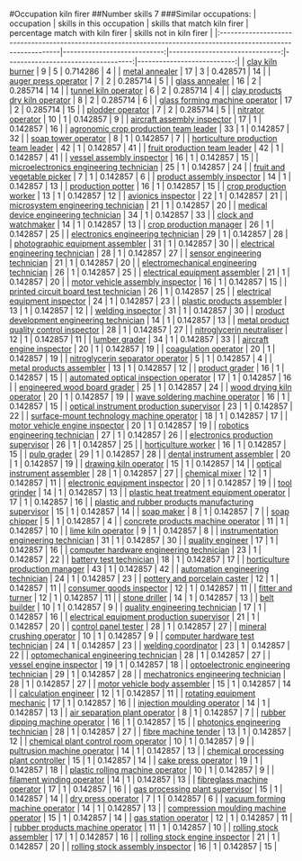 #Occupation kiln firer
##Number skills 7
###Similar occupations:
| occupation                                                                                                      |   skills in this occupation |   skills that match kiln firer |   percentage match with kiln firer |   skills not in kiln firer |
|:----------------------------------------------------------------------------------------------------------------|----------------------------:|-------------------------------:|-----------------------------------:|---------------------------:|
| [clay kiln burner](clay_kiln_burner.md)                                                                         |                           9 |                              5 |                           0.714286 |                          4 |
| [metal annealer](metal_annealer.md)                                                                             |                          17 |                              3 |                           0.428571 |                         14 |
| [auger press operator](auger_press_operator.md)                                                                 |                           7 |                              2 |                           0.285714 |                          5 |
| [glass annealer](glass_annealer.md)                                                                             |                          16 |                              2 |                           0.285714 |                         14 |
| [tunnel kiln operator](tunnel_kiln_operator.md)                                                                 |                           6 |                              2 |                           0.285714 |                          4 |
| [clay products dry kiln operator](clay_products_dry_kiln_operator.md)                                           |                           8 |                              2 |                           0.285714 |                          6 |
| [glass forming machine operator](glass_forming_machine_operator.md)                                             |                          17 |                              2 |                           0.285714 |                         15 |
| [plodder operator](plodder_operator.md)                                                                         |                           7 |                              2 |                           0.285714 |                          5 |
| [nitrator operator](nitrator_operator.md)                                                                       |                          10 |                              1 |                           0.142857 |                          9 |
| [aircraft assembly inspector](aircraft_assembly_inspector.md)                                                   |                          17 |                              1 |                           0.142857 |                         16 |
| [agronomic crop production team leader](agronomic_crop_production_team_leader.md)                               |                          33 |                              1 |                           0.142857 |                         32 |
| [soap tower operator](soap_tower_operator.md)                                                                   |                           8 |                              1 |                           0.142857 |                          7 |
| [horticulture production team leader](horticulture_production_team_leader.md)                                   |                          42 |                              1 |                           0.142857 |                         41 |
| [fruit production team leader](fruit_production_team_leader.md)                                                 |                          42 |                              1 |                           0.142857 |                         41 |
| [vessel assembly inspector](vessel_assembly_inspector.md)                                                       |                          16 |                              1 |                           0.142857 |                         15 |
| [microelectronics engineering technician](microelectronics_engineering_technician.md)                           |                          25 |                              1 |                           0.142857 |                         24 |
| [fruit and vegetable picker](fruit_and_vegetable_picker.md)                                                     |                           7 |                              1 |                           0.142857 |                          6 |
| [product assembly inspector](product_assembly_inspector.md)                                                     |                          14 |                              1 |                           0.142857 |                         13 |
| [production potter](production_potter.md)                                                                       |                          16 |                              1 |                           0.142857 |                         15 |
| [crop production worker](crop_production_worker.md)                                                             |                          13 |                              1 |                           0.142857 |                         12 |
| [avionics inspector](avionics_inspector.md)                                                                     |                          22 |                              1 |                           0.142857 |                         21 |
| [microsystem engineering technician](microsystem_engineering_technician.md)                                     |                          21 |                              1 |                           0.142857 |                         20 |
| [medical device engineering technician](medical_device_engineering_technician.md)                               |                          34 |                              1 |                           0.142857 |                         33 |
| [clock and watchmaker](clock_and_watchmaker.md)                                                                 |                          14 |                              1 |                           0.142857 |                         13 |
| [crop production manager](crop_production_manager.md)                                                           |                          26 |                              1 |                           0.142857 |                         25 |
| [electronics engineering technician](electronics_engineering_technician.md)                                     |                          29 |                              1 |                           0.142857 |                         28 |
| [photographic equipment assembler](photographic_equipment_assembler.md)                                         |                          31 |                              1 |                           0.142857 |                         30 |
| [electrical engineering technician](electrical_engineering_technician.md)                                       |                          28 |                              1 |                           0.142857 |                         27 |
| [sensor engineering technician](sensor_engineering_technician.md)                                               |                          21 |                              1 |                           0.142857 |                         20 |
| [electromechanical engineering technician](electromechanical_engineering_technician.md)                         |                          26 |                              1 |                           0.142857 |                         25 |
| [electrical equipment assembler](electrical_equipment_assembler.md)                                             |                          21 |                              1 |                           0.142857 |                         20 |
| [motor vehicle assembly inspector](motor_vehicle_assembly_inspector.md)                                         |                          16 |                              1 |                           0.142857 |                         15 |
| [printed circuit board test technician](printed_circuit_board_test_technician.md)                               |                          26 |                              1 |                           0.142857 |                         25 |
| [electrical equipment inspector](electrical_equipment_inspector.md)                                             |                          24 |                              1 |                           0.142857 |                         23 |
| [plastic products assembler](plastic_products_assembler.md)                                                     |                          13 |                              1 |                           0.142857 |                         12 |
| [welding inspector](welding_inspector.md)                                                                       |                          31 |                              1 |                           0.142857 |                         30 |
| [product development engineering technician](product_development_engineering_technician.md)                     |                          14 |                              1 |                           0.142857 |                         13 |
| [metal product quality control inspector](metal_product_quality_control_inspector.md)                           |                          28 |                              1 |                           0.142857 |                         27 |
| [nitroglycerin neutraliser](nitroglycerin_neutraliser.md)                                                       |                          12 |                              1 |                           0.142857 |                         11 |
| [lumber grader](lumber_grader.md)                                                                               |                          34 |                              1 |                           0.142857 |                         33 |
| [aircraft engine inspector](aircraft_engine_inspector.md)                                                       |                          20 |                              1 |                           0.142857 |                         19 |
| [coagulation operator](coagulation_operator.md)                                                                 |                          20 |                              1 |                           0.142857 |                         19 |
| [nitroglycerin separator operator](nitroglycerin_separator_operator.md)                                         |                           5 |                              1 |                           0.142857 |                          4 |
| [metal products assembler](metal_products_assembler.md)                                                         |                          13 |                              1 |                           0.142857 |                         12 |
| [product grader](product_grader.md)                                                                             |                          16 |                              1 |                           0.142857 |                         15 |
| [automated optical inspection operator](automated_optical_inspection_operator.md)                               |                          17 |                              1 |                           0.142857 |                         16 |
| [engineered wood board grader](engineered_wood_board_grader.md)                                                 |                          25 |                              1 |                           0.142857 |                         24 |
| [wood drying kiln operator](wood_drying_kiln_operator.md)                                                       |                          20 |                              1 |                           0.142857 |                         19 |
| [wave soldering machine operator](wave_soldering_machine_operator.md)                                           |                          16 |                              1 |                           0.142857 |                         15 |
| [optical instrument production supervisor](optical_instrument_production_supervisor.md)                         |                          23 |                              1 |                           0.142857 |                         22 |
| [surface-mount technology machine operator](surface-mount_technology_machine_operator.md)                       |                          18 |                              1 |                           0.142857 |                         17 |
| [motor vehicle engine inspector](motor_vehicle_engine_inspector.md)                                             |                          20 |                              1 |                           0.142857 |                         19 |
| [robotics engineering technician](robotics_engineering_technician.md)                                           |                          27 |                              1 |                           0.142857 |                         26 |
| [electronics production supervisor](electronics_production_supervisor.md)                                       |                          26 |                              1 |                           0.142857 |                         25 |
| [horticulture worker](horticulture_worker.md)                                                                   |                          16 |                              1 |                           0.142857 |                         15 |
| [pulp grader](pulp_grader.md)                                                                                   |                          29 |                              1 |                           0.142857 |                         28 |
| [dental instrument assembler](dental_instrument_assembler.md)                                                   |                          20 |                              1 |                           0.142857 |                         19 |
| [drawing kiln operator](drawing_kiln_operator.md)                                                               |                          15 |                              1 |                           0.142857 |                         14 |
| [optical instrument assembler](optical_instrument_assembler.md)                                                 |                          28 |                              1 |                           0.142857 |                         27 |
| [chemical mixer](chemical_mixer.md)                                                                             |                          12 |                              1 |                           0.142857 |                         11 |
| [electronic equipment inspector](electronic_equipment_inspector.md)                                             |                          20 |                              1 |                           0.142857 |                         19 |
| [tool grinder](tool_grinder.md)                                                                                 |                          14 |                              1 |                           0.142857 |                         13 |
| [plastic heat treatment equipment operator](plastic_heat_treatment_equipment_operator.md)                       |                          17 |                              1 |                           0.142857 |                         16 |
| [plastic and rubber products manufacturing supervisor](plastic_and_rubber_products_manufacturing_supervisor.md) |                          15 |                              1 |                           0.142857 |                         14 |
| [soap maker](soap_maker.md)                                                                                     |                           8 |                              1 |                           0.142857 |                          7 |
| [soap chipper](soap_chipper.md)                                                                                 |                           5 |                              1 |                           0.142857 |                          4 |
| [concrete products machine operator](concrete_products_machine_operator.md)                                     |                          11 |                              1 |                           0.142857 |                         10 |
| [lime kiln operator](lime_kiln_operator.md)                                                                     |                           9 |                              1 |                           0.142857 |                          8 |
| [instrumentation engineering technician](instrumentation_engineering_technician.md)                             |                          31 |                              1 |                           0.142857 |                         30 |
| [quality engineer](quality_engineer.md)                                                                         |                          17 |                              1 |                           0.142857 |                         16 |
| [computer hardware engineering technician](computer_hardware_engineering_technician.md)                         |                          23 |                              1 |                           0.142857 |                         22 |
| [battery test technician](battery_test_technician.md)                                                           |                          18 |                              1 |                           0.142857 |                         17 |
| [horticulture production manager](horticulture_production_manager.md)                                           |                          43 |                              1 |                           0.142857 |                         42 |
| [automation engineering technician](automation_engineering_technician.md)                                       |                          24 |                              1 |                           0.142857 |                         23 |
| [pottery and porcelain caster](pottery_and_porcelain_caster.md)                                                 |                          12 |                              1 |                           0.142857 |                         11 |
| [consumer goods inspector](consumer_goods_inspector.md)                                                         |                          12 |                              1 |                           0.142857 |                         11 |
| [fitter and turner](fitter_and_turner.md)                                                                       |                          12 |                              1 |                           0.142857 |                         11 |
| [stone driller](stone_driller.md)                                                                               |                          14 |                              1 |                           0.142857 |                         13 |
| [belt builder](belt_builder.md)                                                                                 |                          10 |                              1 |                           0.142857 |                          9 |
| [quality engineering technician](quality_engineering_technician.md)                                             |                          17 |                              1 |                           0.142857 |                         16 |
| [electrical equipment production supervisor](electrical_equipment_production_supervisor.md)                     |                          21 |                              1 |                           0.142857 |                         20 |
| [control panel tester](control_panel_tester.md)                                                                 |                          28 |                              1 |                           0.142857 |                         27 |
| [mineral crushing operator](mineral_crushing_operator.md)                                                       |                          10 |                              1 |                           0.142857 |                          9 |
| [computer hardware test technician](computer_hardware_test_technician.md)                                       |                          24 |                              1 |                           0.142857 |                         23 |
| [welding coordinator](welding_coordinator.md)                                                                   |                          23 |                              1 |                           0.142857 |                         22 |
| [optomechanical engineering technician](optomechanical_engineering_technician.md)                               |                          28 |                              1 |                           0.142857 |                         27 |
| [vessel engine inspector](vessel_engine_inspector.md)                                                           |                          19 |                              1 |                           0.142857 |                         18 |
| [optoelectronic engineering technician](optoelectronic_engineering_technician.md)                               |                          29 |                              1 |                           0.142857 |                         28 |
| [mechatronics engineering technician](mechatronics_engineering_technician.md)                                   |                          28 |                              1 |                           0.142857 |                         27 |
| [motor vehicle body assembler](motor_vehicle_body_assembler.md)                                                 |                          15 |                              1 |                           0.142857 |                         14 |
| [calculation engineer](calculation_engineer.md)                                                                 |                          12 |                              1 |                           0.142857 |                         11 |
| [rotating equipment mechanic](rotating_equipment_mechanic.md)                                                   |                          17 |                              1 |                           0.142857 |                         16 |
| [injection moulding operator](injection_moulding_operator.md)                                                   |                          14 |                              1 |                           0.142857 |                         13 |
| [air separation plant operator](air_separation_plant_operator.md)                                               |                           8 |                              1 |                           0.142857 |                          7 |
| [rubber dipping machine operator](rubber_dipping_machine_operator.md)                                           |                          16 |                              1 |                           0.142857 |                         15 |
| [photonics engineering technician](photonics_engineering_technician.md)                                         |                          28 |                              1 |                           0.142857 |                         27 |
| [fibre machine tender](fibre_machine_tender.md)                                                                 |                          13 |                              1 |                           0.142857 |                         12 |
| [chemical plant control room operator](chemical_plant_control_room_operator.md)                                 |                          10 |                              1 |                           0.142857 |                          9 |
| [pultrusion machine operator](pultrusion_machine_operator.md)                                                   |                          14 |                              1 |                           0.142857 |                         13 |
| [chemical processing plant controller](chemical_processing_plant_controller.md)                                 |                          15 |                              1 |                           0.142857 |                         14 |
| [cake press operator](cake_press_operator.md)                                                                   |                          19 |                              1 |                           0.142857 |                         18 |
| [plastic rolling machine operator](plastic_rolling_machine_operator.md)                                         |                          10 |                              1 |                           0.142857 |                          9 |
| [filament winding operator](filament_winding_operator.md)                                                       |                          14 |                              1 |                           0.142857 |                         13 |
| [fibreglass machine operator](fibreglass_machine_operator.md)                                                   |                          17 |                              1 |                           0.142857 |                         16 |
| [gas processing plant supervisor](gas_processing_plant_supervisor.md)                                           |                          15 |                              1 |                           0.142857 |                         14 |
| [dry press operator](dry_press_operator.md)                                                                     |                           7 |                              1 |                           0.142857 |                          6 |
| [vacuum forming machine operator](vacuum_forming_machine_operator.md)                                           |                          14 |                              1 |                           0.142857 |                         13 |
| [compression moulding machine operator](compression_moulding_machine_operator.md)                               |                          15 |                              1 |                           0.142857 |                         14 |
| [gas station operator](gas_station_operator.md)                                                                 |                          12 |                              1 |                           0.142857 |                         11 |
| [rubber products machine operator](rubber_products_machine_operator.md)                                         |                          11 |                              1 |                           0.142857 |                         10 |
| [rolling stock assembler](rolling_stock_assembler.md)                                                           |                          17 |                              1 |                           0.142857 |                         16 |
| [rolling stock engine inspector](rolling_stock_engine_inspector.md)                                             |                          21 |                              1 |                           0.142857 |                         20 |
| [rolling stock assembly inspector](rolling_stock_assembly_inspector.md)                                         |                          16 |                              1 |                           0.142857 |                         15 |
